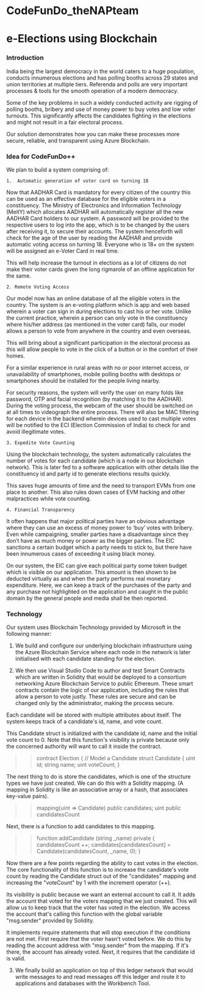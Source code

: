 # CodeFunDo_theNAPteam
# e-Elections using Blockchain

### Introduction 

India being the largest democracy in the world caters to a huge population, conducts innumerous elections and has polling booths across 29 states and union territories at multiple tiers. Referenda and polls are very important processes & tools for the smooth operation of a modern democracy.

Some of the key problems in such a widely conducted activity are rigging of polling booths, bribery and use of money power to buy votes and low voter turnouts. This significantly affects the candidates fighting in the elections and might not result in a fair electoral process.   

Our solution demonstrates how you can make these processes more secure, reliable, and transparent using Azure Blockchain.

### Idea for CodeFunDo++

We plan to build a system comprising of: 

    1.  Automatic generation of voter card on turning 18

Now that AADHAR Card is mandatory for every citizen of the country this can be used as an effective database for the eligible voters in a constituency. The Ministry of Electronics and Information Technology (MeitY) which allocates AADHAR will automatically register all the new AADHAR Card holders to our system. A password will be provided to the respective users to log into the app, which is to be changed by the users after receiving it, to secure their accounts. The system henceforth will check for the age of the user by reading the AADHAR and provide automatic voting access on turning 18. Everyone who is 18+ on the system will be assigned an e-Voter Card in real time. 

This will help increase the turnout in elections as a lot of citizens do not make their voter cards given the long rigmarole of an offline application for the same. 

    2. Remote Voting Access

Our model now has an online database of all the eligible voters in the country. The system is an e-voting platform which is app and web based wherein a voter can sign in during elections to cast his or her vote. Unlike the current practice, wherein a person can only vote in the constituency where his/her address (as mentioned in the voter card) falls, our model allows a person to vote from anywhere in the country and even overseas. 

This will bring about a significant participation in the electoral process as this will allow people to vote in the click of a button or in the comfort of their homes. 

For a similar experience in rural areas with no or poor internet access, or unavailability of smartphones, mobile polling booths with desktops or smartphones should be installed for the people living nearby. 

For security reasons, the system will verify the user on many folds like password, OTP and facial recognition (by matching it to the AADHAR). During the voting process, the webcam of the user should be switched on at all times to videograph the entire process. There will also be MAC filtering for each device in the backend wherein devices used to cast multiple votes will be notified to the ECI (Election Commission of India) to check for and avoid illegitimate votes. 

    3. Expedite Vote Counting

Using the blockchain technology, the system automatically calculates the number of votes for each candidate (which is a node in our blockchain network). This is later fed to a software application with other details like the constituency id and party id to generate elections results quickly. 

This saves huge amounts of time and the need to transport EVMs from one place to another. This also rules down cases of EVM hacking and other malpractices while vote counting. 

    4. Financial Transparency

It often happens that major political parties have an obvious advantage where they can use an excess of money power to ‘buy’ votes with bribery. Even while campaigning, smaller parties have a disadvantage since they don’t have as much money or power as the bigger parties. The EIC sanctions a certain budget which a party needs to stick to, but there have been innumerous cases of exceeding it using black money. 

On our system, the EIC can give each political party some token budget which is visible on our application. This amount is then shown to be deducted virtually as and when the party performs real monetary expenditure. Here, we can keep a track of the purchases of the party and any purchase not highlighted on the application and caught in the public domain by the general people and media shall be then reported. 

### Technology

Our system uses Blockchain Technology provided by Microsoft in the following manner:

1.  We build and configure our underlying blockchain infrastructure using the Azure Blockchain Service where each node in the network is later initialised with each candidate standing for the election.

2.  We then use Visual Studio Code to author and test Smart Contracts which are written in Solidity that would be deployed to a consortium networking Azure Blockchain Service to public Ethereum. These smart contracts contain the logic of our application, including the rules that allow a person to vote justly. These rules are secure and can be changed only by the administrator, making the process secure.

Each candidate will be stored with multiple attributes about itself. The system keeps track of a candidate's id, name, and vote count. 

This Candidate struct is initialized with the candidate id, name and the initial vote count to 0. Note that this function's visibility is private because only the concerned authority will want to call it inside the contract.

>> contract Election {
>>   // Model a Candidate
>>    struct Candidate {
>>      uint id;
>>        string name;
>>        uint voteCount;
>>    }

The next thing to do is store the candidates, which is one of the structure types we have just created. We can do this with a Solidity mapping. (A mapping in Solidity is like an associative array or a hash, that associates key-value pairs).

>>  mapping(uint => Candidate) public candidates;
>>  uint public candidatesCount

Next, there is a function to add candidates to this mapping. 

>>  function addCandidate (string _name) private {
>>        candidatesCount ++;
>>        candidates[candidatesCount] = Candidate(candidatesCount, _name, 0);
>>  }


Now there are a few points regarding the ability to cast votes in the election. The core functionality of this function is to increase the candidate's vote count by reading the Candidate struct out of the "candidates" mapping and increasing the "voteCount" by 1 with the increment operator (++). 

Its visibility is public because we want an external account to call it.
It adds the account that voted for the voters mapping that we just created. This will allow us to keep track that the voter has voted in the election. We access the account that's calling this function with the global variable "msg.sender" provided by Solidity.

It implements require statements that will stop execution if the conditions are not met. First require that the voter hasn't voted before. We do this by reading the account address with "msg.sender" from the mapping. If it's there, the account has already voted. Next, it requires that the candidate id is valid.

3. We finally build an application on top of this ledger network that would write messages to and read messages off this ledger and route it to applications and databases with the Workbench Tool.
 









